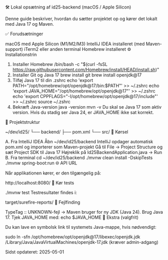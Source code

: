 🛠️ Lokal opsætning af id25-backend (macOS / Apple Silicon)

Denne guide beskriver, hvordan du sætter projektet op og kører det lokalt med Java 17 og Maven.

✅ Forudsætninger

macOS med Apple Silicon (M1/M2/M3)
IntelliJ IDEA installeret (med Maven-support)
iTerm2 eller anden terminal
Homebrew installeret
⚙️ Installationstrin

1. Installer Homebrew
   /bin/bash -c "$(curl -fsSL https://raw.githubusercontent.com/Homebrew/install/HEAD/install.sh)"
2. Installer Git og Java 17
   brew install git
   brew install openjdk@17
3. Tilføj Java 17 til din .zshrc
   echo 'export PATH="/opt/homebrew/opt/openjdk@17/bin:$PATH"' >> ~/.zshrc
   echo 'export JAVA_HOME="/opt/homebrew/opt/openjdk@17"' >> ~/.zshrc
   echo 'export CPPFLAGS="-I/opt/homebrew/opt/openjdk@17/include"' >> ~/.zshrc
   source ~/.zshrc
4. Bekræft Java-version
   java -version
   mvn -v
   Du skal se Java 17 som aktiv version. Hvis du stadig ser Java 24, er JAVA_HOME ikke sat korrekt.

📁 Projektstruktur

~/dev/id25/
└── backend/
├── pom.xml
└── src/
🚀 Kørsel

A. Fra IntelliJ IDEA
Åbn ~/dev/id25/backend
IntelliJ opdager automatisk pom.xml og importerer som Maven-projekt
Gå til File → Project Structure og sæt Project SDK til Java 17
Højreklik på Id25BackendApplication.java → Run
B. Fra terminal
cd ~/dev/id25/backend
./mvnw clean install -DskipTests
./mvnw spring-boot:run
🌐 API URL

Når applikationen kører, er den tilgængelig på:

http://localhost:8080/
🧪 Kør tests

./mvnw test
Testresultater findes i:

target/surefire-reports/
🧠 Fejlfinding

TypeTag :: UNKNOWN-fejl → Maven bruger for ny JDK (Java 24). Brug Java 17.
Tjek JAVA_HOME med:
echo $JAVA_HOME
📄 Ekstra (valgfrit)

Du kan lave en symbolsk link til systemets Java-mappe, hvis nødvendigt:

sudo ln -sfn /opt/homebrew/opt/openjdk@17/libexec/openjdk.jdk /Library/Java/JavaVirtualMachines/openjdk-17.jdk
(kræver admin-adgang)

Sidst opdateret: 2025-05-01